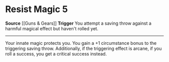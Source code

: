 ﻿---
actions: '[reaction]'
cost: null
element: null
frequency: null
id: '905'
name: Resist Magic
rarity: Common
requirement: null
school: null
source: '[[DATABASE/source/Guns & Gears|Guns & Gears]]'
trait: null
trigger: You attempt a saving throw against a harmful magical effect but haven't rolled
  yet.
type: Action

---
# Resist Magic <span class="action-icon">5</span>

**Source** [[Guns & Gears]]
**Trigger** You attempt a saving throw against a harmful magical effect but haven't rolled yet.

---
Your innate magic protects you. You gain a +1 circumstance bonus to the triggering saving throw. Additionally, if the triggering effect is arcane, if you roll a success, you get a critical success instead.